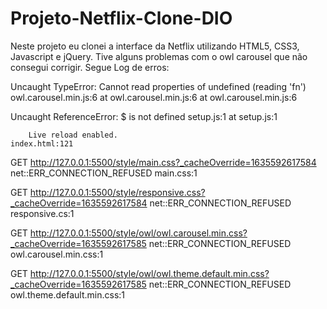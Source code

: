 # Projeto-Netflix-Clone-DIO
Neste projeto eu clonei a interface da Netflix utilizando HTML5, CSS3, Javascript e jQuery.
Tive alguns problemas com o owl carousel que não consegui corrigir.
Segue Log de erros:



Uncaught TypeError: Cannot read properties of undefined (reading 'fn')                                                          owl.carousel.min.js:6 
    at owl.carousel.min.js:6
    at owl.carousel.min.js:6


Uncaught ReferenceError: $ is not defined                                                                                       setup.js:1
    at setup.js:1    


        Live reload enabled.                                                                                                    index.html:121  


GET http://127.0.0.1:5500/style/main.css?_cacheOverride=1635592617584 net::ERR_CONNECTION_REFUSED                               main.css:1
 

GET http://127.0.0.1:5500/style/responsive.css?_cacheOverride=1635592617584 net::ERR_CONNECTION_REFUSED                         responsive.cs:1


GET http://127.0.0.1:5500/style/owl/owl.carousel.min.css?_cacheOverride=1635592617585 net::ERR_CONNECTION_REFUSED               owl.carousel.min.css:1 


GET http://127.0.0.1:5500/style/owl/owl.theme.default.min.css?_cacheOverride=1635592617585 net::ERR_CONNECTION_REFUSED          owl.theme.default.min.css:1
